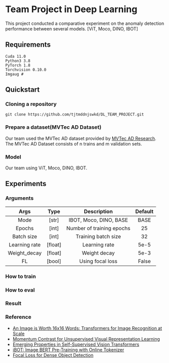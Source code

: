 # Team Project in Deep Learning 

This project conducted a comparative experiment on the anomaly detection performance between several models. [ViT, Moco, DINO, IBOT]


## Requirements 

```shell
Cuda 11.0
Python3 3.8
PyTorch 1.8
Torchvision 0.10.0
Imgaug # 
``` 

## Quickstart 

### Cloning a repository 

```shell
git clone https://github.com/tjtmddnjswkd/DL_TEAM_PROJECT.git 
```

### Prepare a dataset(MVTec AD Dataset)

Our team used the MVTec AD dataset provided by [MVTec AD Research](https://www.mvtec.com/company/research/datasets/mvtec-ad, "mvtec-ad"). The MVTec AD Dataset consists of n trains and m validation sets. 

### Model 

Our team using ViT, Moco, DINO, IBOT. 

## Experiments 

### Arguments 

| Args 	| Type 	| Description 	| Default|
|:---------:|:--------:|:----------------------------------------------------:|:-----:|
| Mode 	| [str] 	| IBOT, Moco, DINO, BASE | BASE|
| Epochs 	| [int] 	| Number of training epochs| 25|
| Batch size | [int]	| Training batch size| 32|
| Learning rate 	| [float]	| Learning rate| 	5e-5|
| Weight_decay 	| [float]	| Weight decay | 5e-3|
| FL 	| [bool]	| Using focal loss | False|

### How to train 


### How to eval 


### Result 


### Reference 

- [An Image is Worth 16x16 Words: Transformers for Image Recognition at Scale](https://arxiv.org/abs/2010.11929, "Vision Transformer")
- [Momentum Contrast for Unsupervised Visual Representation Learning](https://arxiv.org/abs/1911.05722, "Moco")
- [Emerging Properties in Self-Supervised Vision Transformers](https://arxiv.org/abs/2104.14294, 'DINO')
- [iBOT: Image BERT Pre-Training with Online Tokenizer](https://arxiv.org/abs/2111.07832, "IBOT")
- [Focal Loss for Dense Object Detection](https://arxiv.org/abs/1708.02002, "Focal loss")




















